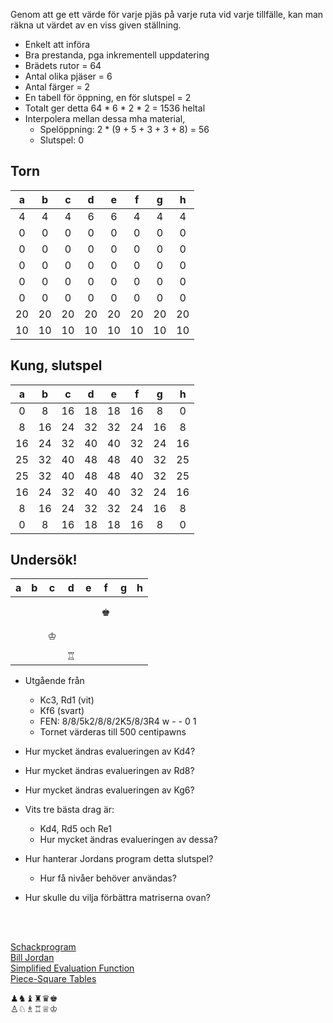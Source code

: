 <div class='container'>
<div class='box'>

Genom att ge ett värde för varje pjäs på varje ruta vid varje tillfälle, kan man räkna ut värdet av en viss given ställning.

* Enkelt att införa 
* Bra prestanda, pga inkrementell uppdatering
* Brädets rutor = 64
* Antal olika pjäser = 6
* Antal färger = 2
* En tabell för öppning, en för slutspel = 2
* Totalt ger detta 64 * 6 * 2 * 2 = 1536 heltal
* Interpolera mellan dessa mha material,
	* Spelöppning: 2 * (9 + 5 + 3 + 3 + 8) = 56
	* Slutspel: 0

</div>
<div class='box'>

## Torn

| a | b | c | d | e | f | g | h |
|:-:|:-:|:-:|:-:|:-:|:-:|:-:|:-:|
|  4|  4|  4|  6|  6|  4|  4|  4|
|  0|  0|  0|  0|  0|  0|  0|  0|
|  0|  0|  0|  0|  0|  0|  0|  0|
|  0|  0|  0|  0|  0|  0|  0|  0|
|  0|  0|  0|  0|  0|  0|  0|  0|
|  0|  0|  0|  0|  0|  0|  0|  0|
| 20| 20| 20| 20| 20| 20| 20| 20|
| 10| 10| 10| 10| 10| 10| 10| 10|

</div>
<div class='box'>

## Kung, slutspel

| a | b | c | d | e | f | g | h |
|:-:|:-:|:-:|:-:|:-:|:-:|:-:|:-:|
|  0|  8| 16| 18| 18| 16|  8|  0|
|  8| 16| 24| 32| 32| 24| 16|  8|
| 16| 24| 32| 40| 40| 32| 24| 16|
| 25| 32| 40| 48| 48| 40| 32| 25|
| 25| 32| 40| 48| 48| 40| 32| 25|
| 16| 24| 32| 40| 40| 32| 24| 16|
|  8| 16| 24| 32| 32| 24| 16|  8|
|  0|  8| 16| 18| 18| 16|  8|  0|

</div>
<div class='box'>

## Undersök!

| a | b | c | d | e | f | g | h |
|:-:|:-:|:-:|:-:|:-:|:-:|:-:|:-:|
|   |   |   |   |   |   |   |   |
|   |   |   |   |   |   |   |   |
|   |   |   |   |   | ♚|   |   |
|   |   |   |   |   |   |   |   |
|   |   |   |   |   |   |   |   |
|   |   | ♔|   |   |   |   |   |
|   |   |   |   |   |   |   |   |
|   |   |   | ♖|   |   |   |   |

</div>
<div class='box'>

* Utgående från
	* Kc3, Rd1 (vit)
	* Kf6 (svart)
	* FEN: 8/8/5k2/8/8/2K5/8/3R4 w - - 0 1
	* Tornet värderas till 500 centipawns

* Hur mycket ändras evalueringen av Kd4?
* Hur mycket ändras evalueringen av Rd8?
* Hur mycket ändras evalueringen av Kg6?
* Vits tre bästa drag är:
	* Kd4, Rd5 och Re1
	* Hur mycket ändras evalueringen av dessa?
* Hur hanterar Jordans program detta slutspel?
	* Hur få nivåer behöver användas?
* Hur skulle du vilja förbättra matriserna ovan?

</div>
<div class='box'>
<br>
<br>

[Schackprogram](https://christernilsson.github.io/JavaScript-Chess/)  
[Bill Jordan](Bill_Jordan/index.html)  
[Simplified Evaluation Function](https://www.chessprogramming.org/Simplified_Evaluation_Function)  
[Piece-Square Tables](https://www.chessprogramming.org/Piece-Square_Tables)  

♟♞♝♜♛♚  
♙♘♗♖♕♔  
</div>
</div>
